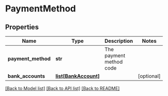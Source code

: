 # PaymentMethod

## Properties
Name | Type | Description | Notes
------------ | ------------- | ------------- | -------------
**payment_method** | **str** | The payment method code | 
**bank_accounts** | [**list[BankAccount]**](BankAccount.md) |  | [optional] 

[[Back to Model list]](../README.md#documentation-for-models) [[Back to API list]](../README.md#documentation-for-api-endpoints) [[Back to README]](../README.md)


